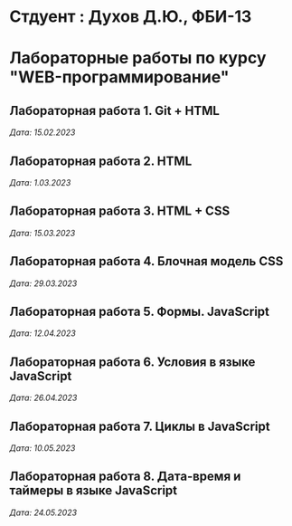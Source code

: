 # Стдуент : Духов Д.Ю., ФБИ-13

# Лабораторные работы по курсу "WEB-программирование"

## Лабораторная работа 1. Git + HTML

*Дата: 15.02.2023*

## Лабораторная работа 2. HTML

*Дата: 1.03.2023*

## Лабораторная работа 3. HTML + CSS

*Дата: 15.03.2023*

## Лабораторная работа 4. Блочная модель CSS

*Дата: 29.03.2023*

## Лабораторная работа 5. Формы. JavaScript

*Дата: 12.04.2023*

## Лабораторная работа 6. Условия в языке JavaScript

*Дата: 26.04.2023*

## Лабораторная работа 7. Циклы в JavaScript

*Дата: 10.05.2023*

## Лабораторная работа 8. Дата-время и таймеры в языке JavaScript

*Дата: 24.05.2023*
